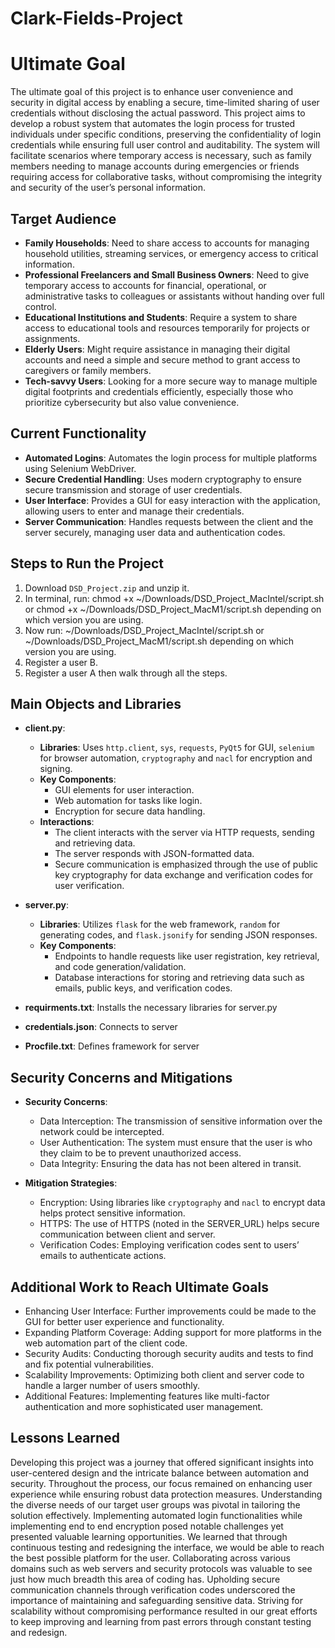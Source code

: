 # Clark-Fields-Project

# Ultimate Goal

The ultimate goal of this project is to enhance user convenience and security in digital access by enabling a secure, time-limited sharing of user credentials without disclosing the actual password. This project aims to develop a robust system that automates the login process for trusted individuals under specific conditions, preserving the confidentiality of login credentials while ensuring full user control and auditability. The system will facilitate scenarios where temporary access is necessary, such as family members needing to manage accounts during emergencies or friends requiring access for collaborative tasks, without compromising the integrity and security of the user’s personal information.

## Target Audience

- **Family Households**: Need to share access to accounts for managing household utilities, streaming services, or emergency access to critical information.
- **Professional Freelancers and Small Business Owners**: Need to give temporary access to accounts for financial, operational, or administrative tasks to colleagues or assistants without handing over full control.
- **Educational Institutions and Students**: Require a system to share access to educational tools and resources temporarily for projects or assignments.
- **Elderly Users**: Might require assistance in managing their digital accounts and need a simple and secure method to grant access to caregivers or family members.
- **Tech-savvy Users**: Looking for a more secure way to manage multiple digital footprints and credentials efficiently, especially those who prioritize cybersecurity but also value convenience.

## Current Functionality

- **Automated Logins**: Automates the login process for multiple platforms using Selenium WebDriver.
- **Secure Credential Handling**: Uses modern cryptography to ensure secure transmission and storage of user credentials.
- **User Interface**: Provides a GUI for easy interaction with the application, allowing users to enter and manage their credentials.
- **Server Communication**: Handles requests between the client and the server securely, managing user data and authentication codes.

## Steps to Run the Project

1. Download `DSD_Project.zip` and unzip it.
2. In terminal, run: chmod +x ~/Downloads/DSD_Project_MacIntel/script.sh or chmod +x ~/Downloads/DSD_Project_MacM1/script.sh depending on which version you are using.
3. Now run: ~/Downloads/DSD_Project_MacIntel/script.sh or ~/Downloads/DSD_Project_MacM1/script.sh depending on which version you are using.
4. Register a user B.
5. Register a user A then walk through all the steps.

## Main Objects and Libraries

- **client.py**:
    - **Libraries**: Uses `http.client`, `sys`, `requests`, `PyQt5` for GUI, `selenium` for browser automation, `cryptography` and `nacl` for encryption and signing.
    - **Key Components**:
       - GUI elements for user interaction.
       - Web automation for tasks like login.
       - Encryption for secure data handling.
   - **Interactions**:
       - The client interacts with the server via HTTP requests, sending and retrieving data.
       - The server responds with JSON-formatted data.
       - Secure communication is emphasized through the use of public key cryptography for data exchange and verification codes for user verification.

- **server.py**:
   - **Libraries**: Utilizes `flask` for the web framework, `random` for generating codes, and `flask.jsonify` for sending JSON responses.
   - **Key Components**:
       - Endpoints to handle requests like user registration, key retrieval, and code generation/validation.
       - Database interactions for storing and retrieving data such as emails, public keys, and verification codes.

- **requirments.txt**: Installs the necessary libraries for server.py
- **credentials.json**: Connects to server
- **Procfile.txt**: Defines framework for server


## Security Concerns and Mitigations

- **Security Concerns**:
   - Data Interception: The transmission of sensitive information over the network could be intercepted.
   - User Authentication: The system must ensure that the user is who they claim to be to prevent unauthorized access.
   - Data Integrity: Ensuring the data has not been altered in transit.

- **Mitigation Strategies**:
   - Encryption: Using libraries like `cryptography` and `nacl` to encrypt data helps protect sensitive information.
   - HTTPS: The use of HTTPS (noted in the SERVER_URL) helps secure communication between client and server.
   - Verification Codes: Employing verification codes sent to users’ emails to authenticate actions.

## Additional Work to Reach Ultimate Goals

- Enhancing User Interface: Further improvements could be made to the GUI for better user experience and functionality.
- Expanding Platform Coverage: Adding support for more platforms in the web automation part of the client code.
- Security Audits: Conducting thorough security audits and tests to find and fix potential vulnerabilities.
- Scalability Improvements: Optimizing both client and server code to handle a larger number of users smoothly.
- Additional Features: Implementing features like multi-factor authentication and more sophisticated user management.

## Lessons Learned

Developing this project was a journey that offered significant insights into user-centered design and the intricate balance between automation and security. Throughout the process, our focus remained on enhancing user experience while ensuring robust data protection measures. Understanding the diverse needs of our target user groups was pivotal in tailoring the solution effectively. Implementing automated login functionalities while implementing end to end encryption posed notable challenges yet presented valuable learning opportunities. We learned that through continuous testing and redesigning the interface, we would be able to reach the best possible platform for the user. Collaborating across various domains such as web servers and security protocols was valuable to see just how much breadth this area of coding has. Upholding secure communication channels through verification codes underscored the importance of maintaining and safeguarding sensitive data. Striving for scalability without compromising performance resulted in our great efforts to keep improving and learning from past errors through constant testing and redesign.

